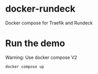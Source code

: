 # docker-rundeck
Docker compose for Traefik and Rundeck

# Run the demo
Warning: Use docker compose V2

```
docker compose up
```
